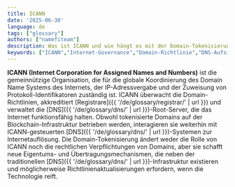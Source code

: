 ```yaml
---
title: ICANN
date: '2025-06-30'
language: de
tags: ["glossary"]
authors: ["namefiteam"]
description: Was ist ICANN und wie hängt es mit der Domain-Tokenisierung zusammen?
keywords: ["ICANN","Internet-Governance","Domain-Richtlinie","DNS-Aufsicht","Domain-Regulierung"]
---
```


**ICANN (Internet Corporation for Assigned Names and Numbers)** ist die gemeinnützige Organisation, die für die globale Koordinierung des Domain Name Systems des Internets, der IP-Adressvergabe und der Zuweisung von Protokoll-Identifikatoren zuständig ist. ICANN überwacht die Domain-Richtlinien, akkreditiert [Registrare]({{ '/de/glossary/registrar/' | url }}) und verwaltet die [DNS]({{ '/de/glossary/dns/' | url }})-Root-Server, die das Internet funktionsfähig halten. Obwohl tokenisierte Domains auf der Blockchain-Infrastruktur betrieben werden, interagieren sie weiterhin mit ICANN-gesteuerten [DNS]({{ '/de/glossary/dns/' | url }})-Systemen zur Internetauflösung. Die Domain-Tokenisierung ändert weder die Rolle von ICANN noch die rechtlichen Verpflichtungen von Domains, aber sie schafft neue Eigentums- und Übertragungsmechanismen, die neben der traditionellen [DNS]({{ '/de/glossary/dns/' | url }})-Infrastruktur existieren und möglicherweise Richtlinienaktualisierungen erfordern, wenn die Technologie reift.